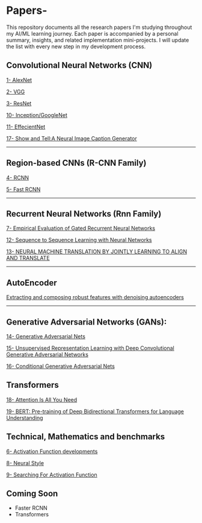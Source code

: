 # Papers-

This repository documents all the research papers I'm studying throughout my AI/ML learning journey. Each paper is accompanied by a personal summary, insights, and related implementation mini-projects. I will update the list with every new step in my development process.

## Convolutional Neural Networks (CNN)

[1- AlexNet](https://github.com/omnia197/Papers-/tree/main/0001)

[2- VGG](https://github.com/omnia197/Papers-/tree/main/0002)  

[3- ResNet](https://github.com/omnia197/Papers-/tree/main/0003)  

[10- Inception/GoogleNet](https://github.com/omnia197/Papers-/tree/main/0010) 

[11- EffecientNet](https://github.com/omnia197/Papers-/tree/main/0011) 

[17- Show and Tell:A Neural Image Caption Generator](https://github.com/omnia197/Papers-/tree/main/0017) 

---

## Region-based CNNs (R-CNN Family)

[4- RCNN](https://github.com/omnia197/Papers-/tree/main/0004)  

[5- Fast RCNN](https://github.com/omnia197/Papers-/tree/main/0005)  

---

## Recurrent Neural Networks (Rnn Family)

[7- Empirical Evaluation of Gated Recurrent Neural Networks](https://github.com/omnia197/Papers-/tree/main/0007)  


[12- Sequence to Sequence Learning with Neural Networks](https://github.com/omnia197/Papers-/tree/main/0012) 

[13- NEURAL MACHINE TRANSLATION BY JOINTLY LEARNING TO ALIGN AND TRANSLATE](https://github.com/omnia197/Papers-/tree/main/0013)

---

## AutoEncoder

[Extracting and composing robust features with denoising autoencoders](https://github.com/omnia197/Papers-/tree/main/0020)

---

## Generative Adversarial Networks (GANs):

[14- Generative Adversarial Nets](https://github.com/omnia197/Papers-/tree/main/0014)

[15- Unsupervised Representation Learning with Deep Convolutional Generative Adversarial Networks](https://github.com/omnia197/Papers-/tree/main/0015)

[16- Conditional Generative Adversarial Nets](https://github.com/omnia197/Papers-/tree/main/0016)

## Transformers

[18- Attention Is All You Need](https://github.com/omnia197/Papers-/tree/main/0018)

[19- BERT: Pre-training of Deep Bidirectional Transformers for Language Understanding](https://github.com/omnia197/Papers-/tree/main/0019)


## Technical, Mathematics and benchmarks

[6- Activation Function developments](https://github.com/omnia197/Papers-/tree/main/0006) 

[8- Neural Style](https://github.com/omnia197/Papers-/tree/main/0008) 

[9- Searching For Activation Function](https://github.com/omnia197/Papers-/tree/main/0009)  

## Coming Soon

- Faster RCNN
- Transformers

